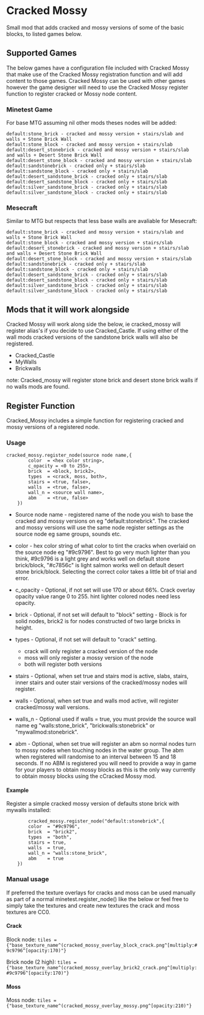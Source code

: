 # Cracked Mossy
Small mod that adds cracked and mossy versions of some of the basic blocks, 
to listed games below.  

## Supported Games
The below games have a configuration file included with Cracked Mossy that make use 
of the Cracked Mossy registration function and will add content to those games. Cracked Mossy
can be used with other games however the game designer will need to use the Cracked Mossy 
register function to register cracked or Mossy node content.
 
 ### Minetest Game
For base MTG assuming nil other mods theses nodes will be added:
	
	default:stone_brick - cracked and mossy version + stairs/slab and walls + Stone Brick Wall
	default:stone_block - cracked and mossy version + stairs/slab
	default:desert_stonebrick - cracked and mossy version + stairs/slab and walls + Desert Stone Brick Wall
	default:desert_stone_block - cracked and mossy version + stairs/slab
	default:sandstonebrick - cracked only + stairs/slab
	default:sandstone_block - cracked only + stairs/slab
	default:desert_sandstone_brick - cracked only + stairs/slab
	default:desert_sandstone_block - cracked only + stairs/slab
	default:silver_sandstone_brick - cracked only + stairs/slab
	default:silver_sandstone_block - cracked only + stairs/slab
 
 ### Mesecraft
Similar to MTG but respects that less base walls are avaliable for Mesecraft:
	
 	default:stone_brick - cracked and mossy version + stairs/slab and walls + Stone Brick Wall
	default:stone_block - cracked and mossy version + stairs/slab
	default:desert_stonebrick - cracked and mossy version + stairs/slab and walls + Desert Stone Brick Wall
	default:desert_stone_block - cracked and mossy version + stairs/slab
	default:sandstonebrick - cracked only + stairs/slab
	default:sandstone_block - cracked only + stairs/slab
	default:desert_sandstone_brick - cracked only + stairs/slab
	default:desert_sandstone_block - cracked only + stairs/slab
	default:silver_sandstone_brick - cracked only + stairs/slab
	default:silver_sandstone_block - cracked only + stairs/slab

## Mods that it will work alongside
Cracked Mossy will work along side the below, ie cracked_mossy will
register alias's if you decide to use Cracked_Castle. If using either of
the wall mods cracked versions of the sandstone brick walls will also
be registered.

 - Cracked_Castle
 - MyWalls
 - Brickwalls
 
note: Cracked_mossy will register stone brick and desert stone brick walls if no walls mods are found.

## Register Function
Cracked_Mossy includes a simple function for registering cracked and mossy versions of a registered node.

### Usage
```
cracked_mossy.register_node(source node name,{
		color  = <hex color string>,
		c_opacity = <0 to 255>,
		brick  = <block, brick2>,
		types  = <crack, moss, both>,
		stairs = <true, false>,
		walls  = <true, false>,
		wall_n = <source wall name>,
		abm    = <true, false>
	})
```
- Source node name - registered name of the node you wish to base the cracked and mossy versions on eg "default:stonebrick". The cracked and mossy versions will use the same node register settings as the source node eg same groups, sounds etc.

- color - hex color string of what color to tint the cracks when overlaid on the source node eg "#9c9796". Best to go very much lighter than you think, #9c9796 is a light grey and works well on default stone brick/block, "#c7856c" is light salmon works well on default desert stone brick/block. Selecting the correct color takes a little bit of trial and error.

- c_opacity - Optional, if not set will use 170 or about 66%.  Crack overlay opacity value range 0 to 255. hint lighter colored nodes need less opacity. 

- brick - Optional, if not set will default to "block" setting - Block is for solid nodes, brick2 is for nodes constructed of two large bricks in height.

- types - Optional, if not set will default to "crack" setting.
	- crack will only register a cracked version of the node
	- moss will only register a mossy version of the node
	- both will register both versions

- stairs - Optional, when set true and stairs mod is active, slabs, stairs, inner stairs and outer stair versions of the cracked/mossy nodes will register.

- walls - Optional, when set true and walls mod active, will register cracked/mossy wall versions.

- walls_n - Optional used if walls = true, you must provide the source wall name eg "walls:stone_brick", "brickwalls:stonebrick" or "mywallmod:stonebrick".
  
- abm - Optional, when set true will register an abm so normal nodes turn to mossy nodes when touching nodes in the water group. The abm when registered will randomise to an interval between 15 and 18 seconds. If no ABM is registered you will need to provide a way in game for your players to obtain mossy blocks as this is the only way currently to obtain mossy blocks using the cCracked Mossy mod.

#### Example
Register a simple cracked mossy version of defaults stone brick with mywalls installed:
```	
		cracked_mossy.register_node("default:stonebrick",{
		color  = "#9c9796",
		brick  = "brick2",
		types  = "both",
		stairs = true,
		walls  = true,
		wall_n = "walls:stone_brick",
		abm    = true
	})
```

### Manual usage
If preferred the texture overlays for cracks and moss can be used manually as part of a normal minetest.register_node() like the below or feel free to simply take the textures and create new textures the crack and moss textures are CC0.
	
#### Crack	
Block node:
	```tiles = {"base_texture_name^(cracked_mossy_overlay_block_crack.png^[multiply:#9c9796^[opacity:170)"}```
	
Brick node (2 high):
	```tiles = {"base_texture_name^(cracked_mossy_overlay_brick2_crack.png^[multiply:#9c9796^[opacity:170)"}```

#### Moss
Moss node:
	```tiles = {"base_texture_name^(cracked_mossy_overlay_mossy.png^[opacity:210)"}```